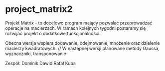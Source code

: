 # project_matrix2 

Projekt Matrix - to docelowo program mający pozwalać przeprowadzać operacje na macierzach. W ramach kolejnych tygodni postaramy się rozwijać projekt o dodatkowe funkcjonalności.

Obecna wersja wspiera dodawanie, odejmowanie, mnożenie oraz dzielenie macierzy kwadratowych.
// W następnej wersji planowane metody Gaussa, wyznaczniki, transponowanie


Zespół:
Dominik 
Dawid
Rafał
Kuba
